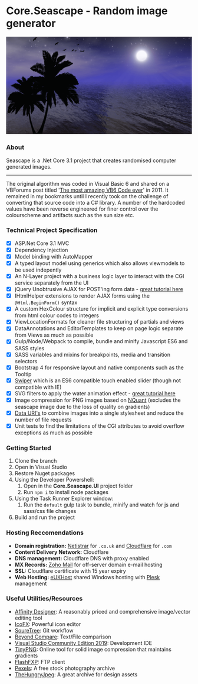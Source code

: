 # Core.Seascape - Random image generator
![alt text](https://github.com/JayJayson84/Core.Seascape/blob/develop/Core.Seascape.UI/wwwroot/images/seascape-randomiser.png?raw=true)

### About
Seascape is a .Net Core 3.1 project that creates randomised computer generated images.

---

The original algorithm was coded in Visual Basic 6 and shared on a VBForums post titled '[The most amazing VB6 Code ever](https://www.vbforums.com/showthread.php?655280-The-most-amazing-VB6-Code-ever)' in 2011. It remained in my bookmarks until I recently took on the challenge of converting that source code into a C# library. A number of the hardcoded values have been reverse engineered for finer control over the colourscheme and artifacts such as the sun size etc.

### Technical Project Specification
- [x] ASP.Net Core 3.1 MVC
- [x] Dependency Injection
- [x] Model binding with AutoMapper
- [x] A typed layout model using generics which also allows viewmodels to be used indepently
- [x] An N-Layer project with a business logic layer to interact with the CGI service separately from the UI
- [x] jQuery Unobtrusive AJAX for POST'ing form data - [great tutorial here](https://www.learnrazorpages.com/razor-pages/ajax/unobtrusive-ajax)
- [x] IHtmlHelper extensions to render AJAX forms using the `@Html.BeginForm()` syntax
- [x] A custom HexColour structure for implicit and explicit type conversions from html colour codes to integers
- [x] ViewLocationFormats for cleaner file structuring of partials and views
- [x] DataAnnotations and EditorTemplates to keep on page logic separate from Views as much as possible
- [x] Gulp/Node/Webpack to compile, bundle and minify Javascript ES6 and SASS styles
- [x] SASS variables and mixins for breakpoints, media and transition selectors
- [x] Bootstrap 4 for responsive layout and native components such as the Tooltip
- [x] [Swiper](https://swiperjs.com/) which is an ES6 compatible touch enabled slider (though not compatible with IE)
- [x] SVG filters to apply the water animation effect - [great tutorial here](https://redstapler.co/realistic-water-effect-svg-turbulence-filter/)
- [x] Image compression for PNG images based on [NQuant](https://www.nuget.org/packages/nQuant/) (excludes the seascape image due to the loss of quality on gradients)
- [x] [Data URI's](https://css-tricks.com/data-uris/) to combine images into a single stylesheet and reduce the number of file requests
- [x] Unit tests to find the limitations of the CGI attributes to avoid overflow exceptions as much as possible

### Getting Started
1. Clone the branch
1. Open in Visual Studio
1. Restore Nuget packages
1. Using the Developer Powershell:
    1. Open in the **Core.Seascape.UI** project folder
    1. Run `npm i` to install node packages
1. Using the Task Runner Explorer window:
    1. Run the `default` gulp task to bundle, minify and watch for js and sass/css file changes
1. Build and run the project

### Hosting Reccomendations
- **Domain registration:** [Netistrar](https://netistrar.com/) for `.co.uk` and [Cloudflare](https://www.cloudflare.com/en-gb/) for `.com`
- **Content Delivery Network:** Cloudflare
- **DNS management:** Cloudflare DNS with proxy enabled
- **MX Records:** [Zoho Mail](https://www.zoho.com/mail/) for off-server domain e-mail hosting
- **SSL:** Cloudflare certificate with 15 year expiry
- **Web Hosting:** [eUKHost](https://www.eukhost.com/windows-hosting) shared Windows hosting with [Plesk](https://www.plesk.com/) management

### Useful Utilities/Resources
- [Affinity Designer](https://affinity.serif.com/en-gb/designer/): A reasonably priced and comprehensive image/vector editing tool
- [IcoFX](https://icofx.ro/): Powerful icon editor
- [SoureTree](https://www.sourcetreeapp.com/): Git workflow
- [Beyond Compare](https://www.scootersoftware.com/): Text/File comparison
- [Visual Studio Community Edition 2019](https://visualstudio.microsoft.com/downloads/): Development IDE
- [TinyPNG](https://tinypng.com/): Online tool for solid image compression that maintains gradients
- [FlashFXP](https://www.flashfxp.com/): FTP client
- [Pexels](https://www.pexels.com/): A free stock photography archive
- [TheHungryJpeg](https://thehungryjpeg.com/): A great archive for design assets
